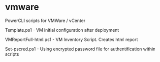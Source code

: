 # vmware
PowerCLI scripts for VMWare / vCenter



Template.ps1   -  VM initial configuration after deployment

VMReportFull-html.ps1  - VM Inventory Script. Creates html report

Set-pscred.ps1   - Using encrypted password file for authentification within scripts
